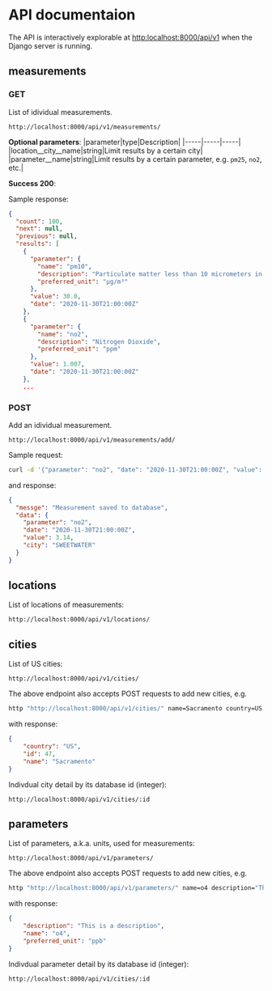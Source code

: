 # API documentaion
The API is interactively explorable at [http:localhost:8000/api/v1](http://localhost:8000/api/v1) when the Django server is running.

## measurements

### GET
List of idividual measurements.
```
http://localhost:8000/api/v1/measurements/
```
**Optional parameters**:
|parameter|type|Description|
|-----|-----|-----|
|location__city__name|string|Limit results by a certain city|
|parameter__name|string|Limit results by a certain parameter, e.g. `pm25`, `no2`, etc.|

**Success 200**:

Sample response:
```json
{
  "count": 100,
  "next": null,
  "previous": null,
  "results": [
    {
      "parameter": {
        "name": "pm10",
        "description": "Particulate matter less than 10 micrometers in diameter",
        "preferred_unit": "µg/m³"
      },
      "value": 30.0,
      "date": "2020-11-30T21:00:00Z"
    },
    {
      "parameter": {
        "name": "no2",
        "description": "Nitrogen Dioxide",
        "preferred_unit": "ppm"
      },
      "value": 1.007,
      "date": "2020-11-30T21:00:00Z"
    },
    ...
```

### POST
Add an idividual measurement.
```
http://localhost:8000/api/v1/measurements/add/
```

Sample request:
```bash
curl -d '{"parameter": "no2", "date": "2020-11-30T21:00:00Z", "value": 3.14, "city": "SWEETWATER"}' -H 'content-type: application/json' "http://localhost:8000/api/v1/measurements/add/"
```
and response:
```json
{
  "messge": "Measurement saved to database",
  "data": {
    "parameter": "no2",
    "date": "2020-11-30T21:00:00Z",
    "value": 3.14,
    "city": "SWEETWATER"
  }
}
```


## locations
List of locations of measurements:
```
http://localhost:8000/api/v1/locations/
```


## cities
List of US cities:
```
http://localhost:8000/api/v1/cities/
```
The above endpoint also accepts POST requests to add new cities, e.g.
```bash
http "http://localhost:8000/api/v1/cities/" name=Sacramento country=US
```
with response:
```json
{
    "country": "US",
    "id": 47,
    "name": "Sacramento"
}
```

Indivdual city detail by its database id (integer):
```
http://localhost:8000/api/v1/cities/:id
```

## parameters
List of parameters, a.k.a. units, used for measurements:
```
http://localhost:8000/api/v1/parameters/
```

The above endpoint also accepts POST requests to add new cities, e.g.
```bash
http "http://localhost:8000/api/v1/parameters/" name=o4 description="This is a description" preferred_unit='ppb'
```
with response:
```json
{
    "description": "This is a description",
    "name": "o4",
    "preferred_unit": "ppb"
}
```

Indivdual parameter detail by its database id (integer):
```
http://localhost:8000/api/v1/cities/:id
```
